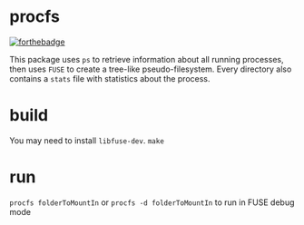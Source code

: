 # procfs
[![forthebadge](https://forthebadge.com/images/badges/made-with-c-plus-plus.svg)](https://forthebadge.com)

This package uses `ps` to retrieve information about all running processes, then uses `FUSE` to create a tree-like pseudo-filesystem. Every directory also contains a `stats` file with statistics about the process.

# build
You may need to install `libfuse-dev`.
`make`

# run
`procfs folderToMountIn` or `procfs -d folderToMountIn` to run in FUSE debug mode
